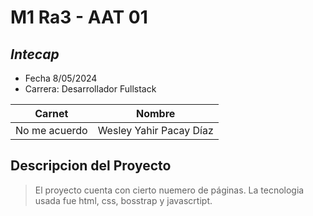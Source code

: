 # M1 Ra3 - AAT 01
## _Intecap_

- Fecha 8/05/2024
- Carrera: Desarrollador Fullstack

| Carnet | Nombre |
| ------ | ------ |
| No me acuerdo | Wesley Yahir Pacay Díaz |

## Descripcion del Proyecto
> El proyecto cuenta con cierto nuemero de páginas.
> La tecnologia usada fue html, css, bosstrap y javascrtipt.